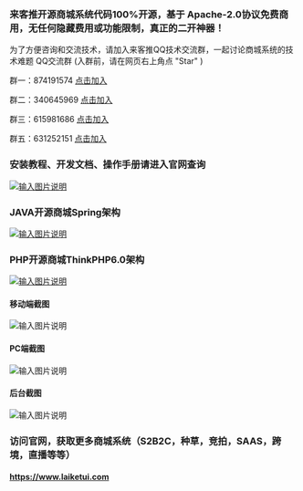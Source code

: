 ### 来客推开源商城系统代码100%开源，基于 Apache-2.0协议免费商用，无任何隐藏费用或功能限制，真正的二开神器！
为了方便咨询和交流技术，请加入来客推QQ技术交流群，一起讨论商城系统的技术难题
QQ交流群 (入群前，请在网页右上角点 "Star" )

群一：874191574 [点击加入](http:///qm.qq.com/cgi-bin/qm/qr?k=hrazNWgKJu0Ma48rMDdvoCFMtKm1XBuP&jump_from=webapi) 

群二：340645969 [点击加入](http://shang.qq.com/wpa/qunwpa?idkey=427109459854834986069455266c718998467b63c78f455940d6291de01a7d0b) 

群三：615981686 [点击加入](http://shang.qq.com/wpa/qunwpa?idkey=2bc690569245606dcfbf7e67a9abcd8086cd825b4d946bb122ba3b091044a6e4) 

群五：631252151 [点击加入](http://shang.qq.com/wpa/qunwpa?idkey=e608e87cf657e7f0d0a6fe85b127784efd373f6e1e18d21b590af85f2612df55)

### 安装教程、开发文档、操作手册请进入官网查询

[![输入图片说明](https://www.laiketui.com/github/569eb415_11650488.png "官网.png")](http://www.laiketui.com)
### JAVA开源商城Spring架构

[![输入图片说明](https://www.laiketui.com/github/8a672ed1_11650488.png "JAVA.png")](http://www.laiketui.com/cpc/web/index.html?source=github)

### PHP开源商城ThinkPHP6.0架构

[![输入图片说明](https://www.laiketui.com/github/2ce635bc_11650488.png "php.png")](http://www.laiketui.com/cpc/web/product/phpExtension.html?source=github)

#### 移动端截图
![输入图片说明](https://www.laiketui.com/github/2a13392c_11650488.png "组 2347.png")

#### PC端截图
![输入图片说明](https://www.laiketui.com/github/153642_4638f4ac_2029865.png "组 2347.png")

#### 后台截图
![输入图片说明](https://www.laiketui.com/github/bd452747_11650488.png "组 2346.png")

### 访问官网，获取更多商城系统（S2B2C，种草，竞拍，SAAS，跨境，直播等等）
#### https://www.laiketui.com

